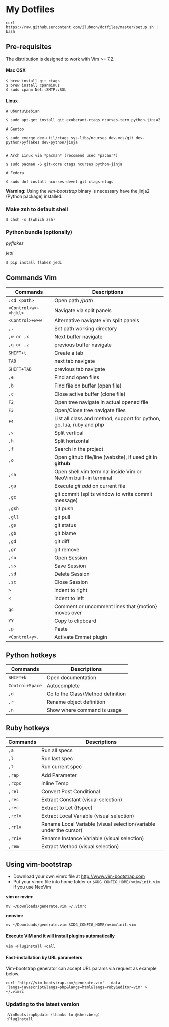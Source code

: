 My Dotfiles
===================


	curl https://raw.githubusercontent.com/ilubnon/dotfiles/master/setup.sh | bash


## Pre-requisites

The distribution is designed to work with Vim >= 7.2.

#### Mac OSX

	$ brew install git ctags
	$ brew install cpanminus 
	$ sudo cpanm Net::SMTP::SSL 

  

#### Linux


  	# Ubuntu\Debian

	$ sudo apt-get install git exuberant-ctags ncurses-term python-jinja2

	# Gentoo

	$ sudo emerge dev-util/ctags sys-libs/ncurses dev-vcs/git dev-python/pyflakes dev-python/jinja


	# Arch Linux via *pacman* (recomend used *pacaur*)

	$ sudo pacman -S git-core ctags ncurses python-jinja

	# Fedora

	$ sudo dnf install ncurses-devel git ctags-etags


**Warning:** Using the *vim-bootstrap* binary is necessary have the jinja2 (Python package) installed.

### Make zsh to default shell


    $ chsh -s $(which zsh)


### Python bundle (optionally)

*pyflakes*

*jedi*

	$ pip install flake8 jedi

## Commands Vim

Commands | Descriptions
--- | ---
`:cd <path>` | Open path */path*
`<Control+w>+<hjkl>` | Navigate via split panels
`<Control>+w+w` | Alternative navigate vim split panels
`,.` | Set path working directory
`,w or ,x` | Next buffer navigate
`,q or ,z` | previous buffer navigate
`SHIFT+t` | Create a tab
`TAB` | next tab navigate
`SHIFT+TAB` | previous tab navigate
`,e` | Find and open files
`,b` | Find file on buffer (open file)
`,c` | Close active buffer (clone file)
`F2`  | Open tree navigate in actual opened file
`F3`  | Open/Close tree navigate files
`F4` | List all class and method, support for python, go, lua, ruby and php
`,v` | Split vertical
`,h` | Split horizontal
`,f` | Search in the project
`,o` | Open github file/line (website), if used git in **github**
`,sh` | Open shell.vim terminal inside Vim or NeoVim built-in terminal
`,ga` | Execute *git add* on current file
`,gc` | git commit (splits window to write commit message)
`,gsh` | git push
`,gll` | git pull
`,gs` | git status
`,gb` | git blame
`,gd` | git diff
`,gr` | git remove
`,so` | Open Session
`,ss` | Save Session
`,sd` | Delete Session
`,sc` | Close Session
`>` | indent to right
`<` | indent to left
`gc` | Comment or uncomment lines that {motion} moves over
`YY` | Copy to clipboard
`,p` | Paste
`<Control+y>,` | Activate Emmet plugin

## Python hotkeys

Commands | Descriptions
--- | ---
`SHIFT+k` | Open documentation
`Control+Space` | Autocomplete
`,d` | Go to the Class/Method definition
`,r` | Rename object definition
`,n` | Show where command is usage

## Ruby hotkeys
Commands | Descriptions
    ------- | -------
`,a`        | Run all specs
`,l`        | Run last spec
`,t`        | Run current spec
`,rap`        | Add Parameter
`,rcpc`     | Inline Temp
`,rel`        | Convert Post Conditional
`,rec`        | Extract Constant          (visual selection)
`,rec`       | Extract to Let (Rspec)
`,relv`     | Extract Local Variable    (visual selection)
`,rrlv`     | Rename Local Variable     (visual selection/variable under the cursor)
`,rriv`     | Rename Instance Variable  (visual selection)
`,rem`      | Extract Method            (visual selection)

## Using vim-bootstrap 

* Download your own vimrc file at http://www.vim-bootstrap.com
* Put your vimrc file into home folder or `$XDG_CONFIG_HOME/nvim/init.vim` if you use NeoVim

**vim or mvim:**

	mv ~/Downloads/generate.vim ~/.vimrc

**neovim:**

	mv ~/Downloads/generate.vim $XDG_CONFIG_HOME/nvim/init.vim

#### Execute ViM and it will install plugins automatically

	vim +PlugInstall +qall

#### Fast-installation by URL parameters

Vim-bootstrap generator can accept URL params via request as example below.

    curl 'http://vim-bootstrap.com/generate.vim' --data 'langs=javascript&langs=php&langs=html&langs=ruby&editor=vim' > ~/.vimrc


### Updating to the latest version

    :VimBootstrapUpdate (thanks to @sherzberg)
    :PlugInstall

